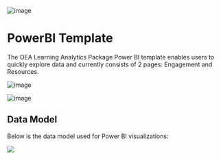![image](https://user-images.githubusercontent.com/63133369/214876081-9383ccea-039b-4d2f-a800-9ebfe2636339.png)

# PowerBI Template

The OEA Learning Analytics Package Power BI template enables users to quickly explore data and currently consists of 2 pages: Engagement and Resources.

![image](https://github.com/microsoft/OpenEduAnalytics/blob/main/packages/package_catalog/Learning_Analytics/docs/images/Learning_Analytics_PBI_Engagement.png)


![image](https://github.com/microsoft/OpenEduAnalytics/blob/main/packages/package_catalog/Learning_Analytics/docs/images/Learning_Analytics_PBI_Resources.png)


## Data Model
Below is the data model used for Power BI visualizations:

![](https://github.com/microsoft/OpenEduAnalytics/blob/main/packages/package_catalog/Learning_Analytics/docs/images/Learning_Analytics_PBI_Data_Model.png)

